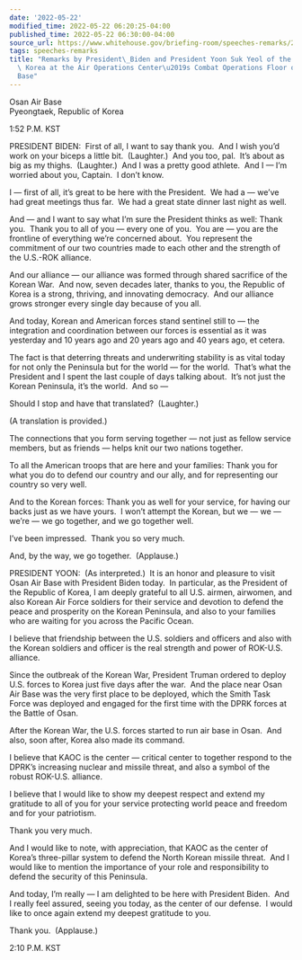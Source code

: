 ```yaml
---
date: '2022-05-22'
modified_time: 2022-05-22 06:20:25-04:00
published_time: 2022-05-22 06:30:00-04:00
source_url: https://www.whitehouse.gov/briefing-room/speeches-remarks/2022/05/22/remarks-by-president-biden-and-president-yoon-suk-yeol-of-the-republic-of-korea-at-the-air-operations-centers-combat-operations-floor-on-osan-air-base/
tags: speeches-remarks
title: "Remarks by President\_Biden and President Yoon Suk Yeol of the Republic of\
  \ Korea at the Air Operations Center\u2019s Combat Operations Floor on Osan Air\_\
  Base"
---
```

 
Osan Air Base  
Pyeongtaek, Republic of Korea

1:52 P.M. KST

PRESIDENT BIDEN:  First of all, I want to say thank you.  And I wish
you’d work on your biceps a little bit.  (Laughter.)  And you too, pal. 
It’s about as big as my thighs.  (Laughter.)  And I was a pretty good
athlete.  And I — I’m worried about you, Captain.  I don’t know. 

I — first of all, it’s great to be here with the President.  We had a —
we’ve had great meetings thus far.  We had a great state dinner last
night as well. 

And — and I want to say what I’m sure the President thinks as well:
Thank you.  Thank you to all of you — every one of you.  You are — you
are the frontline of everything we’re concerned about.  You represent
the commitment of our two countries made to each other and the strength
of the U.S.-ROK alliance. 

And our alliance — our alliance was formed through shared sacrifice of
the Korean War.  And now, seven decades later, thanks to you, the
Republic of Korea is a strong, thriving, and innovating democracy.  And
our alliance grows stronger every single day because of you all. 

And today, Korean and American forces stand sentinel still to — the
integration and coordination between our forces is essential as it was
yesterday and 10 years ago and 20 years ago and 40 years ago, et
cetera. 

The fact is that deterring threats and underwriting stability is as
vital today for not only the Peninsula but for the world — for the
world.  That’s what the President and I spent the last couple of days
talking about.  It’s not just the Korean Peninsula, it’s the world.  And
so —

Should I stop and have that translated?  (Laughter.)

(A translation is provided.)

The connections that you form serving together — not just as fellow
service members, but as friends — helps knit our two nations together.

To all the American troops that are here and your families: Thank you
for what you do to defend our country and our ally, and for representing
our country so very well.

And to the Korean forces: Thank you as well for your service, for having
our backs just as we have yours.  I won’t attempt the Korean, but we —
we — we’re — we go together, and we go together well. 

I’ve been impressed.  Thank you so very much. 

And, by the way, we go together.  (Applause.)

PRESIDENT YOON:  (As interpreted.)  It is an honor and pleasure to visit
Osan Air Base with President Biden today.  In particular, as the
President of the Republic of Korea, I am deeply grateful to all U.S.
airmen, airwomen, and also Korean Air Force soldiers for their service
and devotion to defend the peace and prosperity on the Korean Peninsula,
and also to your families who are waiting for you across the Pacific
Ocean.

I believe that friendship between the U.S. soldiers and officers and
also with the Korean soldiers and officer is the real strength and power
of ROK-U.S. alliance.  
  
Since the outbreak of the Korean War, President Truman ordered to deploy
U.S. forces to Korea just five days after the war.  And the place near
Osan Air Base was the very first place to be deployed, which the Smith
Task Force was deployed and engaged for the first time with the DPRK
forces at the Battle of Osan.  
  
After the Korean War, the U.S. forces started to run air base in Osan. 
And also, soon after, Korea also made its command.  
  
I believe that KAOC is the center — critical center to together respond
to the DPRK’s increasing nuclear and missile threat, and also a symbol
of the robust ROK-U.S. alliance.  
  
I believe that I would like to show my deepest respect and extend my
gratitude to all of you for your service protecting world peace and
freedom and for your patriotism.  
  
Thank you very much.

And I would like to note, with appreciation, that KAOC as the center of
Korea’s three-pillar system to defend the North Korean missile threat. 
And I would like to mention the importance of your role and
responsibility to defend the security of this Peninsula.  
  
And today, I’m really — I am delighted to be here with President Biden. 
And I really feel assured, seeing you today, as the center of our
defense.  I would like to once again extend my deepest gratitude to
you.  
  
Thank you.  (Applause.)  
  
2:10 P.M. KST
